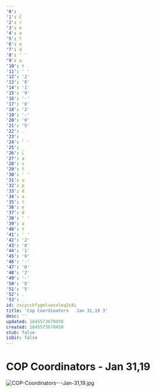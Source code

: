 ```yaml
---
'0': _
'1': C
'2': r
'3': e
'4': a
'5': t
'6': e
'7': d
'8': ' '
'9': a
'10': t
'11': ' '
'12': '2'
'13': '0'
'14': '1'
'15': '9'
'16': '-'
'17': '0'
'18': '2'
'19': '-'
'20': '0'
'21': '5'
'22': .
'23': _
'24': ' '
'25': _
'26': L
'27': a
'28': s
'29': t
'30': ' '
'31': u
'32': p
'33': d
'34': a
'35': t
'36': e
'37': d
'38': ' '
'39': a
'40': t
'41': ' '
'42': '2'
'43': '0'
'44': '1'
'45': '9'
'46': '-'
'47': '0'
'48': '2'
'49': '-'
'50': '0'
'51': '5'
'52': .
'53': _
id: zscycckfygmluexxleq2s8i
title: 'Cop Coordinators   Jan 31,19 3'
desc: ''
updated: 1645573670450
created: 1645573670450
stub: false
isDir: false
---
```


# COP Coordinators - Jan 31,19


![COP-Coordinators---Jan-31,19.jpg](/assets/cop-coordinators---jan-31,19-fjnuvrkoieyi.jpg)

